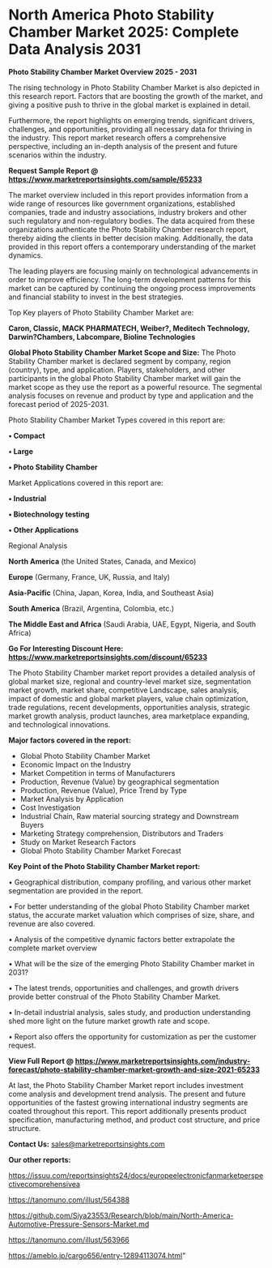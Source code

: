 # North America Photo Stability Chamber Market 2025: Complete Data Analysis 2031

<Strong> Photo Stability Chamber Market Overview 2025 - 2031</strong>

The rising technology in Photo Stability Chamber Market is also depicted in this research report. Factors that are boosting the growth of the market, and giving a positive push to thrive in the global market is explained in detail.

Furthermore, the report highlights on emerging trends, significant drivers, challenges, and opportunities, providing all necessary data for thriving in the industry. This report market research offers a comprehensive perspective, including an in-depth analysis of the present and future scenarios within the industry.

<strong>Request Sample Report @ <a href=https://www.marketreportsinsights.com/sample/65233>https://www.marketreportsinsights.com/sample/65233</a></strong>

The market overview included in this report provides information from a wide range of resources like government organizations, established companies, trade and industry associations, industry brokers and other such regulatory and non-regulatory bodies. The data acquired from these organizations authenticate the Photo Stability Chamber research report, thereby aiding the clients in better decision making. Additionally, the data provided in this report offers a contemporary understanding of the market dynamics.

The leading players are focusing mainly on technological advancements in order to improve efficiency. The long-term development patterns for this market can be captured by continuing the ongoing process improvements and financial stability to invest in the best strategies.

Top Key players of Photo Stability Chamber Market are:

<strong>Caron, Classic, MACK PHARMATECH, Weiber?, Meditech Technology, Darwin?Chambers, Labcompare, Bioline Technologies</strong>

<strong><b>Global Photo Stability Chamber Market Scope and Size:</b></strong>
The Photo Stability Chamber market is declared segment by company, region (country), type, and application. Players, stakeholders, and other participants in the global Photo Stability Chamber market will gain the market scope as they use the report as a powerful resource. The segmental analysis focuses on revenue and product by type and application and the forecast period of 2025-2031.

Photo Stability Chamber Market Types covered in this report are:

<strong>• Compact

• Large

• Photo Stability Chamber</strong>

Market Applications covered in this report are:

<strong>• Industrial

• Biotechnology testing

• Other Applications</strong> 

Regional Analysis

<strong>North America</strong> (the United States, Canada, and Mexico)

<strong>Europe</strong> (Germany, France, UK, Russia, and Italy)

<strong>Asia-Pacific</strong> (China, Japan, Korea, India, and Southeast Asia)

<strong>South America</strong> (Brazil, Argentina, Colombia, etc.)

<strong>The Middle East and Africa</strong> (Saudi Arabia, UAE, Egypt, Nigeria, and South Africa)

<strong>Go For Interesting Discount Here: <a href=https://www.marketreportsinsights.com/discount/65233>https://www.marketreportsinsights.com/discount/65233</a></strong>

The Photo Stability Chamber market report provides a detailed analysis of global market size, regional and country-level market size, segmentation market growth, market share, competitive Landscape, sales analysis, impact of domestic and global market players, value chain optimization, trade regulations, recent developments, opportunities analysis, strategic market growth analysis, product launches, area marketplace expanding, and technological innovations.

<strong><b>Major factors covered in the report:</b></strong>
<ul>
  <li>Global Photo Stability Chamber Market </li>
  <li>Economic Impact on the Industry</li>
  <li>Market Competition in terms of Manufacturers</li>
  <li>Production, Revenue (Value) by geographical segmentation</li>
  <li>Production, Revenue (Value), Price Trend by Type</li>
  <li>Market Analysis by Application</li>
  <li>Cost Investigation</li>
  <li>Industrial Chain, Raw material sourcing strategy and Downstream Buyers</li>
  <li>Marketing Strategy comprehension, Distributors and Traders</li>
  <li>Study on Market Research Factors</li>
  <li>Global Photo Stability Chamber Market Forecast</li>
</ul>

<strong><b>Key Point of the Photo Stability Chamber Market report:</b></strong>

• Geographical distribution, company profiling, and various other market segmentation are provided in the report.

• For better understanding of the global Photo Stability Chamber market status, the accurate market valuation which comprises of size, share, and revenue are also covered.

• Analysis of the competitive dynamic factors better extrapolate the complete market overview

• What will be the size of the emerging Photo Stability Chamber market in 2031?

• The latest trends, opportunities and challenges, and growth drivers provide better construal of the Photo Stability Chamber Market.

• In-detail industrial analysis, sales study, and production understanding shed more light on the future market growth rate and scope.

• Report also offers the opportunity for customization as per the customer request.

<strong><b>View Full Report @ <a href=https://www.marketreportsinsights.com/industry-forecast/photo-stability-chamber-market-growth-and-size-2021-65233>https://www.marketreportsinsights.com/industry-forecast/photo-stability-chamber-market-growth-and-size-2021-65233</a></b></strong>


At last, the Photo Stability Chamber Market report includes investment come analysis and development trend analysis. The present and future opportunities of the fastest growing international industry segments are coated throughout this report. This report additionally presents product specification, manufacturing method, and product cost structure, and price structure.

<strong>Contact Us:</strong>
sales@marketreportsinsights.com

<strong>Our other reports:</strong>

<a href=https://issuu.com/reportsinsights24/docs/europeelectronicfanmarketperspectivecomprehensivea>https://issuu.com/reportsinsights24/docs/europeelectronicfanmarketperspectivecomprehensivea</a>

<a href=https://tanomuno.com/illust/564388>https://tanomuno.com/illust/564388</a>

<a href=https://github.com/Siya23553/Research/blob/main/North-America-Automotive-Pressure-Sensors-Market.md>https://github.com/Siya23553/Research/blob/main/North-America-Automotive-Pressure-Sensors-Market.md</a>

<a href=https://tanomuno.com/illust/563966>https://tanomuno.com/illust/563966</a>

<a href=https://ameblo.jp/cargo656/entry-12894113074.html>https://ameblo.jp/cargo656/entry-12894113074.html</a>"
